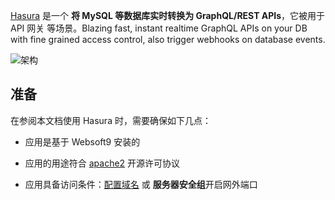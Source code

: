 [Hasura](https://hasura.io/) 是一个 **将 MySQL 等数据库实时转换为 GraphQL/REST APIs**，它被用于 API 网关  等场景。Blazing fast, instant realtime GraphQL APIs on your DB with fine grained access control, also trigger webhooks on database events.


![架构](https://libs.websoft9.com/Websoft9/DocsPicture/zh/hasura/hasura-gui-websoft9.png)


## 准备

在参阅本文档使用 Hasura 时，需要确保如下几点：

- 应用是基于 Websoft9 安装的

- 应用的用途符合 [apache2](https://opensource.org/licenses/Apache-2.0) 开源许可协议

- 应用具备访问条件：[配置域名](./domain-set) 或 **服务器安全组**开启网外端口